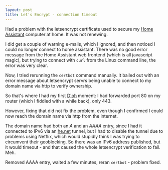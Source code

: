 ```yaml
---
layout: post
title: Let's Encrypt - connection timeout 
---
```

Had a problem with the letsencrypt certificate used to secure my [Home Assistant](http://home-assistant.io) 
computer at home. It was not renewing.

I did get a couple of warning e-mails, which I ignored, and then noticed I could no longer connect to home assistant. There was no good error message from the Home Assistant web frontend (which is all javascript magic), but trying to connect with `curl` from the Linux command line, the error was very clear.

Now, I tried rerunning the `certbot` command manually. It bailed out with an error message about letsencrypt servrs being unable to connect to my domain name via http to verify ownership. 

So that's where I had my first [D'oh](https://www.youtube.com/watch?v=H22t-tiWiLw) moment: I had forwarded port 80 on my router (which I fiddled with a while back), only 443.

However, fixing that did not fix the problem, even though I confirmed I could now reach the domain name via http from the internet.

The domain name had both an *A* and an *AAAA* entry, since I had it connected to IPv6 via an [he.net](http://he.net) tunnel, but I had to disable the tunnel due to problems using Netflix, which would stupidly think I was trying to circumvent their geoblocking. So there was an IPv6 address published, but it would timeout - and that caused the whole letsencrypt verification to fail. Meh.

Removed AAAA entry, waited a few minutes, reran `certbot` - problem fixed.
